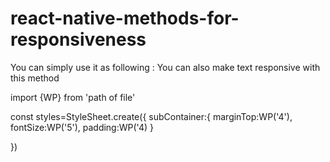 # react-native-methods-for-responsiveness

You can simply use it as following :
You can also make text responsive with this method

import {WP} from 'path of file'

const styles=StyleSheet.create({
subContainer:{
marginTop:WP('4'),
fontSize:WP('5'),
padding:WP('4)
}


})
